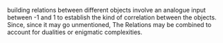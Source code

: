 building relations between different objects involve an analogue input between -1 and 1 to establish the kind of correlation between the objects. Since, since it may go unmentioned, The Relations may be combined to account for dualities or enigmatic complexities.
